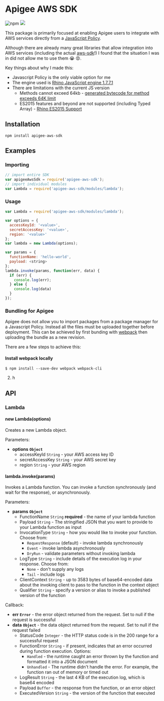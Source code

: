 # Apigee AWS SDK

![npm](https://img.shields.io/npm/v/npm)
![](https://github.com/karopolopoulos/apigee-aws-sdk/workflows/ci/badge.svg)

This package is primarily focused at enabling Apigee users to integrate with AWS services directly from a [JavaScript Policy](https://docs.apigee.com/api-platform/reference/policies/javascript-policy).

Although there are already many great libraries that allow integration into AWS services (including the actual [aws-sdk](https://www.npmjs.com/package/aws-sdk)!) I found that the situation I was in did not allow me to use them :sob: :rage:.

Key things about why I made this:

- Javascript Policy is the only viable option for me
- The engine used is [Rhino JavaScript engine 1.7.7.1](https://docs.apigee.com/release/supported-software.html#apigeeedgecloud-javascript)
- There are limitations with the current JS version
  - Methods cannot exceed 64kb - [generated bytecode for method exceeds 64K limit](http://www.programmersought.com/article/5394215653/)
  - ES2015 features and beyond are not supported (including Typed Array) - [Rhino ES2015 Support](https://mozilla.github.io/rhino/compat/engines.html)

## Installation

```shell
npm install apigee-aws-sdk
```

## Examples

### Importing

```js
// import entire SDK
var apigeeAwsSdk = require('apigee-aws-sdk');
// import individual modules
var Lambda = require('apigee-aws-sdk/modules/lambda');
```

### Usage

```js
var Lambda = require('apigee-aws-sdk/modules/lambda');

var options = {
  accessKeyId: '<value>',
  secretAccessKey: '<value>',
  region: '<value>'
};
var lambda = new Lambda(options);

var params = {
  functionName: 'hello-world',
  payload: <string>
};
lambda.invoke(params, function(err, data) {
  if (err) {
    console.log(err);
  } else {
    console.log(data)
  }
});
```

### Bundling for Apigee

Apigee does not allow you to import packages from a package manager for a Javascript Policy. Instead all the files must be uploaded together before deployment. This can be achieved by first bunding with [webpack](https://www.npmjs.com/package/webpack) then uploading the bundle as a new revision.

There are a few steps to achieve this:

#### Install webpack locally

```
$ npm install --save-dev webpack webpack-cli
```

2. h

## API

### Lambda

#### new Lambda(options)

Creates a new Lambda object.

Parameters:

- **options** **`Object`**
  - accessKeyId `String` - your AWS access key ID
  - secretAccessKey `String` - your AWS secret key
  - region `String` - your AWS region

#### lambda.invoke(params)

Invokes a Lambda function. You can invoke a function synchronously (and wait for the response), or asynchronously.

Parameters:

- **params** **`Object`**
  - FunctionName `String` **required** - the name of your lambda function
  - Payload `String` - The stringified JSON that you want to provide to your Lambda function as input
  - InvocationType `String` - how you would like to invoke your function. Choose from:
    - `RequestResponse` (default) - invoke lambda synchronously
    - `Event` - invoke lambda asynchronously
    - `DryRun` - validate parameters without invoking lambda
  - LogType `String` - include details of the execution log in your response. Choose from:
    - `None` - don't supply any logs
    - `Tail` - include logs
  - ClientContext `String` - up to 3583 bytes of base64-encoded data about the invoking client to pass to the function in the context object
  - Qualifier `String` - specify a version or alias to invoke a published version of the function

Callback:

- **err** **`Error`** - the error object returned from the request. Set to null if the request is successful
- **data** **`Object`** - the data object returned from the request. Set to null if the request failed
  - StatusCode `Integer` - the HTTP status code is in the 200 range for a successful request
  - FunctionError `String` - if present, indicates that an error occurred during function execution. Options:
    - `Handled` - the runtime caught an error thrown by the function and formatted it into a JSON document
    - `Unhandled` - The runtime didn't handle the error. For example, the function ran out of memory or timed out
  - LogResult `String` - the last 4 KB of the execution log, which is base64 encoded
  - Payload `Buffer` - the response from the function, or an error object
  - ExecutedVersion `String` - the version of the function that executed
